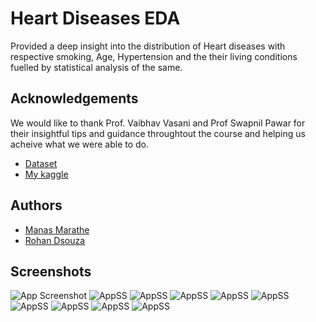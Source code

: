 # Heart Diseases EDA
Provided a deep insight into the distribution of Heart diseases with respective smoking, Age, Hypertension and the their living conditions fuelled by statistical analysis of the same.



## Acknowledgements
We would like to thank Prof. Vaibhav Vasani and Prof Swapnil Pawar for their insightful tips and guidance throughtout the course and helping us acheive what we were able to do.
 - [Dataset](https://www.kaggle.com/godfatherfigure/healthcare-dataset-stroke-data)
 - [My kaggle](https://www.kaggle.com/manasmarathe)
 


## Authors

- [Manas Marathe](https://www.github.com/ManasMarathe)
- [Rohan Dsouza](https://github.com/RohanDsouza9602)



## Screenshots

![App Screenshot](https://cdn.discordapp.com/attachments/750967102168498197/916395054048870410/Screenshot_76.png)
![AppSS](https://cdn.discordapp.com/attachments/750967102168498197/916395054455738368/Screenshot_77.png)
![AppSS](https://cdn.discordapp.com/attachments/750967102168498197/916395054669631488/Screenshot_78.png)
![AppSS](https://cdn.discordapp.com/attachments/750967102168498197/916395054875181086/Screenshot_79.png)
![AppSS](https://cdn.discordapp.com/attachments/750967102168498197/916395055072309298/Screenshot_80.png)
![AppSS](https://cdn.discordapp.com/attachments/750967102168498197/916395055273623572/Screenshot_81.png)
![AppSS](https://cdn.discordapp.com/attachments/750967102168498197/916395055512703056/Screenshot_82.png)
![AppSS](https://cdn.discordapp.com/attachments/750967102168498197/916395055831461959/Screenshot_83.png)
![AppSS](https://cdn.discordapp.com/attachments/750967102168498197/916395056016027730/Screenshot_84.png)
![AppSS](https://cdn.discordapp.com/attachments/750967102168498197/916395056213155920/Screenshot_85.png)


